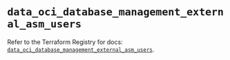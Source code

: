 # `data_oci_database_management_external_asm_users`

Refer to the Terraform Registry for docs: [`data_oci_database_management_external_asm_users`](https://registry.terraform.io/providers/oracle/oci/6.18.0/docs/data-sources/database_management_external_asm_users).
